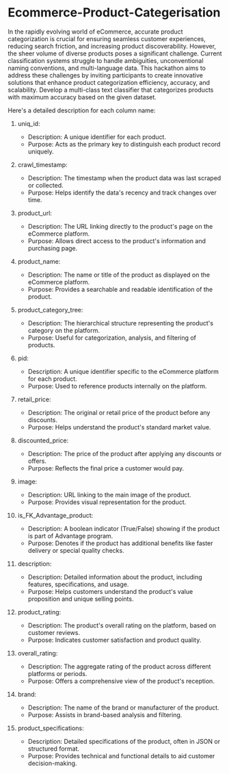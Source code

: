 # Ecommerce-Product-Categerisation

In the rapidly evolving world of eCommerce, accurate product categorization is crucial for ensuring seamless customer experiences, reducing search friction, and increasing product discoverability. However, the sheer volume of diverse products poses a significant challenge. Current classification systems struggle to handle ambiguities, unconventional naming conventions, and multi-language data. This hackathon aims to address these challenges by inviting participants to create innovative solutions that enhance product categorization efficiency, accuracy, and scalability.
Develop a multi-class text classifier that categorizes products with maximum accuracy based on the given dataset. 

Here's a detailed description for each column name:

1. uniq_id: 
   - Description: A unique identifier for each product.
   - Purpose: Acts as the primary key to distinguish each product record uniquely.

2. crawl_timestamp: 
   - Description: The timestamp when the product data was last scraped or collected.
   - Purpose: Helps identify the data's recency and track changes over time.

3. product_url: 
   - Description: The URL linking directly to the product's page on the eCommerce platform.
   - Purpose: Allows direct access to the product's information and purchasing page.

4. product_name: 
   - Description: The name or title of the product as displayed on the eCommerce platform.
   - Purpose: Provides a searchable and readable identification of the product.

5. product_category_tree: 
   - Description: The hierarchical structure representing the product's category on the platform.
   - Purpose: Useful for categorization, analysis, and filtering of products.

6. pid: 
   - Description: A unique identifier specific to the eCommerce platform for each product.
   - Purpose: Used to reference products internally on the platform.

7. retail_price: 
   - Description: The original or retail price of the product before any discounts.
   - Purpose: Helps understand the product's standard market value.

8. discounted_price: 
   - Description: The price of the product after applying any discounts or offers.
   - Purpose: Reflects the final price a customer would pay.
9. image: 
   - Description: URL linking to the main image of the product.
   - Purpose: Provides visual representation for the product.

10. is_FK_Advantage_product: 
    - Description: A boolean indicator (True/False) showing if the product is part of Advantage program.
    - Purpose: Denotes if the product has additional benefits like faster delivery or special quality checks.

11. description: 
    - Description: Detailed information about the product, including features, specifications, and usage.
    - Purpose: Helps customers understand the product's value proposition and unique selling points.

12. product_rating: 
    - Description: The product's overall rating on the platform, based on customer reviews.
    - Purpose: Indicates customer satisfaction and product quality.

13. overall_rating: 
    - Description: The aggregate rating of the product across different platforms or periods.
    - Purpose: Offers a comprehensive view of the product's reception.

14. brand: 
    - Description: The name of the brand or manufacturer of the product.
    - Purpose: Assists in brand-based analysis and filtering.

15. product_specifications: 
    - Description: Detailed specifications of the product, often in JSON or structured format.
    - Purpose: Provides technical and functional details to aid customer decision-making.

